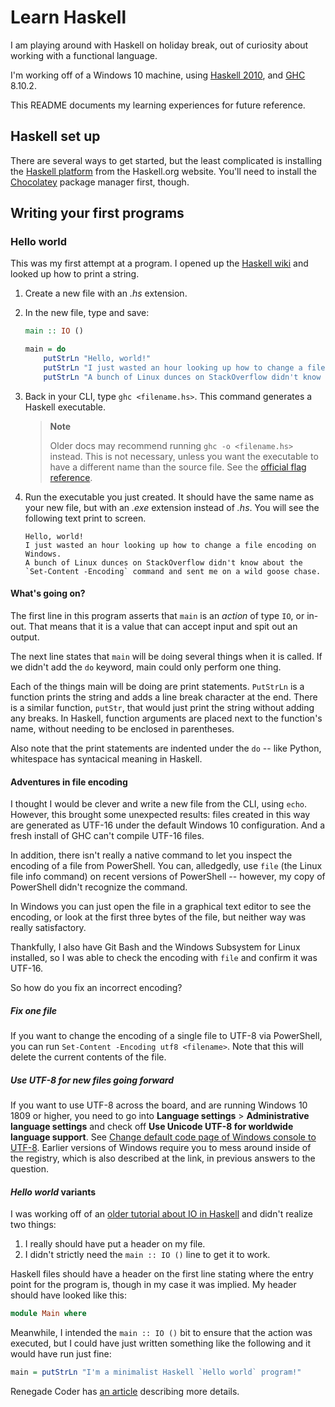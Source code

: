 ﻿# Learn Haskell 

I am playing around with Haskell on holiday break, out of curiosity about working with a functional language.

I'm working off of a Windows 10 machine, using [Haskell 2010](https://www.haskell.org/onlinereport/haskell2010/), and [GHC](https://downloads.haskell.org/~ghc/8.2.2/docs/html/users_guide/intro.html) 8.10.2. 

This README documents my learning experiences for future reference.

## Haskell set up

There are several ways to get started, but the least complicated is installing the [Haskell platform](https://www.haskell.org/downloads/#platform) from the Haskell.org website. You'll need to install the [Chocolatey](https://chocolatey.org/install) package manager first, though.

## Writing your first programs

### Hello world

This was my first attempt at a program. I opened up the [Haskell wiki](https://wiki.haskell.org) and looked up how to print a string.

1. Create a new file with an *.hs* extension.
2. In the new file, type and save:

    ```Haskell
    main :: IO ()

    main = do
        putStrLn "Hello, world!"
        putStrLn "I just wasted an hour looking up how to change a file encoding on Windows."
        putStrLn "A bunch of Linux dunces on StackOverflow didn't know about the `Set-Content -Encoding` command and sent me on a wild goose chase."
   ```

3. Back in your CLI, type `ghc <filename.hs>`. This command generates a Haskell executable.

   > **Note**
   >
   > Older docs may recommend running `ghc -o <filename.hs>` instead. This is not necessary, unless you want the executable to have a different name than the source file. See the [official flag reference](https://ghc.readthedocs.io/en/8.0.1/flags.html).

4. Run the executable you just created. It should have the same name as your new file, but with an *.exe* extension instead of *.hs*. You will see the following text print to screen.

    ```PlainText
    Hello, world!
    I just wasted an hour looking up how to change a file encoding on Windows.
    A bunch of Linux dunces on StackOverflow didn't know about the `Set-Content -Encoding` command and sent me on a wild goose chase.
    ```

#### What's going on?

The first line in this program asserts that `main` is an *action* of type `IO`, or in-out. That means that it is a value that can accept input and spit out an output.

The next line states that `main` will be `do`ing several things when it is called. If we didn't add the `do` keyword, main could only perform one thing.

Each of the things main will be doing are print statements. `PutStrLn` is a function prints the string and adds a line break character at the end. There is a similar function, `putStr`, that would just print the string without adding any breaks. In Haskell, function arguments are placed next to the function's name, without needing to be enclosed in parentheses.

Also note that the print statements are indented under the `do` -- like Python, whitespace has syntacical meaning in Haskell.

#### Adventures in file encoding

I thought I would be clever and write a new file from the CLI, using `echo`. However, this brought some unexpected results: files created in this way are generated as UTF-16 under the default Windows 10 configuration. And a fresh install of GHC  can't compile UTF-16 files.

In addition, there isn't really a native command to let you inspect the encoding of a file from PowerShell. You can, alledgedly, use `file` (the Linux file info command) on recent versions of PowerShell -- however, my copy of PowerShell didn't recognize the command.

In Windows you can just open the file in a graphical text editor to see the encoding, or look at the first three bytes of the file, but neither way was really satisfactory.

Thankfully, I also have Git Bash and the Windows Subsystem for Linux installed, so I was able to check the encoding with `file` and confirm it was UTF-16.

So how do you fix an incorrect encoding?

##### Fix one file

If you want to change the encoding of a single file to UTF-8 via PowerShell, you can run `Set-Content -Encoding utf8 <filename>`. Note that this will delete the current contents of the file.

##### Use UTF-8 for new files going forward

If you want to use UTF-8 across the board, and are running Windows 10 1809 or higher, you need to go into **Language settings** > **Administrative language settings** and check off **Use Unicode UTF-8 for worldwide language support**. See [Change default code page of Windows console to UTF-8](https://superuser.com/a/1435645). Earlier versions of Windows require you to mess around inside of the registry, which is also described at the link, in previous answers to the question.

#### *Hello world* variants

I was working off of an [older tutorial about IO in Haskell](https://wiki.haskell.org/Introduction_to_IO) and didn't realize two things:

1. I really should have put a header on my file.
2. I didn't strictly need the `main :: IO ()` line to get it to work.

Haskell files should have a header on the first line stating where the entry point for the program is, though in my case it was implied. My header should have looked like this:

```Haskell
module Main where
```

Meanwhile, I intended the `main :: IO ()` bit to ensure that the action was executed, but I could have just written something like the following and it would have run just fine:

```Haskell
main = putStrLn "I'm a minimalist Haskell `Hello world` program!"
```

Renegade Coder has [an article](https://therenegadecoder.com/code/hello-world-in-haskell/) describing more details.
 